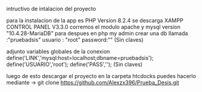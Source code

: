 intructivo de intalacion del proyecto

para la instalacion de la app es PHP Version 8.2.4
se descarga XAMPP CONTROL PANEL V3.3.0
corremos el modulo apache y mysql version "10.4.28-MariaDB"
para despues en php my admin crear una 
db llamada :"pruebadsis"
usuario : "root"
password:"" (Sin claves)

adjunto variables globales de la conexion
define('LINK','mysql:host=localhost;dbname=pruebadsis');
define('USUARIO','root');
define('PASS',''); (Sin claves)

luego de esto descargar el proyecto en la carpeta htcdocks
puedes hacerlo mediante -> git clone https://github.com/Alexzx396/Prueba_Desis.git
